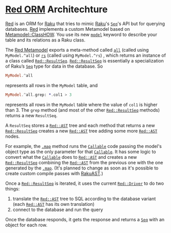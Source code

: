 # [Red ORM](https://github.com/FCO/Red) Architechture

[Red](https://github.com/FCO/Red) is an ORM for [Raku](https://raku.org) that tries to mimic [Raku](https://raku.org)'s [`Seq`](https://docs.raku.org/type/Seq)'s API but for querying databases.
[Red](https://github.com/FCO/Red) implements a custom Metamodel based on [Metamodel::ClassHOW](https://docs.raku.org/type/Metamodel::ClassHOW).
You use its new [`model`](https://github.com/FCO/Red/blob/master/lib/Red.pm6#L41) keyword to describe your table and its relations as a Raku class.

The [Red Metamodel](https://github.com/FCO/Red/blob/master/lib/MetamodelX/Red/Model.pm6) exports a meta-method called [`all`](https://github.com/FCO/Red/blob/master/lib/MetamodelX/Red/Model.pm6#L283)
(called using `MyModel.^all`)
or [`rs`](https://github.com/FCO/Red/blob/master/lib/MetamodelX/Red/Model.pm6#L280) (called using `MyModel.^rs`)
, which returns an instance of a class called [`Red::ResultSeq`](https://github.com/FCO/Red/blob/master/lib/Red/ResultSeq.pm6).
[`Red::ResultSeq`](https://github.com/FCO/Red/blob/master/lib/Red/ResultSeq.pm6) is essentially a
specialization of Raku’s [`Seq`](https://docs.raku.org/type/Seq) type for data in the database. So

```raku
MyModel.^all
```

represents all rows in the `MyModel` table, and

```raku
MyModel.^all.grep: *.col1 > 3
```

represents all rows in the `MyModel` table where the value of `col1` is higher than 3. The `grep` method (and most of the other 
[`Red::ResultSeq`](https://github.com/FCO/Red/blob/master/lib/Red/ResultSeq.pm6) methods) returns a new `ResultSeq`.

A `ResultSeq` stores a [`Red::AST`](https://github.com/FCO/Red/tree/master/lib/Red/AST) tree and each method that returns a new [`Red::ResultSeq`](https://github.com/FCO/Red/blob/master/lib/Red/ResultSeq.pm6) creates a new
[`Red::AST`](https://github.com/FCO/Red/blob/master/lib/Red/AST) tree adding some more [`Red::AST`](https://github.com/FCO/Red/tree/master/lib/Red/AST) nodes.

For example, the [`.map`](https://github.com/FCO/Red/blob/master/lib/Red/ResultSeq.pm6#L308) method runs the [`Callable`](https://docs.raku.org/type/Callable) code passing the model's object type as the only parameter for that
[`Callable`](https://docs.raku.org/type/Callable). It has some logic to convert what the [`Callable`](https://docs.raku.org/type/Callable) does to [`Red::AST`](https://github.com/FCO/Red/tree/master/lib/Red/AST) and creates a new
[`Red::ResultSeq`](https://github.com/FCO/Red/blob/master/lib/Red/ResultSeq.pm6) combining the [`Red::AST`](https://github.com/FCO/Red/tree/master/lib/Red/AST) from the previous one with the one generated by the
[`.map`](https://github.com/FCO/Red/blob/master/lib/Red/ResultSeq.pm6#L308). (It's planned to change as soon as it's possible to create custom compile passes with [RakuAST](https://www.youtube.com/watch?v=91uaaSyrKm0).)

Once a [`Red::ResultSeq`](https://github.com/FCO/Red/blob/master/lib/Red/ResultSeq.pm6) is iterated, it uses the current [`Red::Driver`](https://github.com/FCO/Red/tree/master/lib/Red/Driver) to do two things:

1. translate the [`Red::AST`](https://github.com/FCO/Red/tree/master/lib/Red/AST) tree to SQL according to the database variant (each [`Red::AST`](https://github.com/FCO/Red/tree/master/lib/Red/AST) has its own translation)
1. connect to the database and run the query

Once the database responds, it gets the response and returns a [`Seq`](https://docs.raku.org/type/Seq) with an object for each row.
